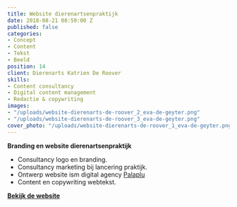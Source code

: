 ```yaml
---
title: Website dierenartsenpraktijk
date: 2018-08-21 08:59:00 Z
published: false
categories:
- Concept
- Content
- Tekst
- Beeld
position: 14
client: Dierenarts Katrien De Roover
skills:
- Content consultancy
- Digital content management
- Redactie & copywriting
images:
- "/uploads/website-dierenarts-de-roover_2_eva-de-geyter.png"
- "/uploads/website-dierenarts-de-roover_3_eva-de-geyter.png"
cover_photo: "/uploads/website-dierenarts-de-roover_1_eva-de-geyter.png"
---
```


**Branding en website dierenartsenpraktijk**

* Consultancy logo en branding.
* Consultancy marketing bij lancering praktijk.
* Ontwerp website ism digital agency [Palaplu](http://www.palaplu.com)
* Content en copywriting webtekst.

[**Bekijk de website**
](http://www.dierenartsderoover.be)